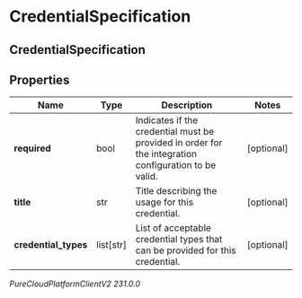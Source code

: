 # CredentialSpecification

## CredentialSpecification

## Properties

|Name | Type | Description | Notes|
|------------ | ------------- | ------------- | -------------|
| **required** | bool | Indicates if the credential must be provided in order for the integration configuration to be valid. | [optional] |
| **title** | str | Title describing the usage for this credential. | [optional] |
| **credential_types** | list[str] | List of acceptable credential types that can be provided for this credential. | [optional] |



_PureCloudPlatformClientV2 231.0.0_
